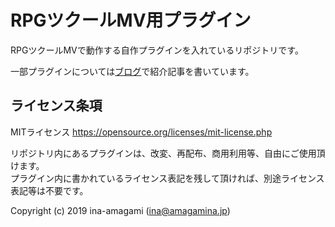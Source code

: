 # RPGツクールMV用プラグイン

RPGツクールMVで動作する自作プラグインを入れているリポジトリです。
  
一部プラグインについては[ブログ](https://amagamina.jp/category/rpg-maker-mv/)で紹介記事を書いています。

## ライセンス条項

MITライセンス
https://opensource.org/licenses/mit-license.php  
  
リポジトリ内にあるプラグインは、改変、再配布、商用利用等、自由にご使用頂けます。  
プラグイン内に書かれているライセンス表記を残して頂ければ、別途ライセンス表記等は不要です。
  
Copyright (c) 2019 ina-amagami (ina@amagamina.jp)
